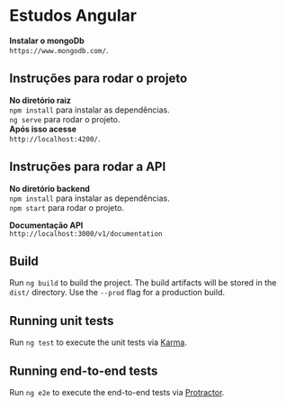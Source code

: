 # Estudos Angular

**Instalar o mongoDb**  
`https://www.mongodb.com/`.

## Instruções para rodar o projeto

**No diretório raiz**  
`npm install` para instalar as dependências.  
`ng serve` para rodar o projeto.  
**Após isso acesse**  
`http://localhost:4200/`.

## Instruções para rodar a API

**No diretório backend**  
`npm install` para instalar as dependências.  
`npm start` para rodar o projeto.

**Documentação API**  
`http://localhost:3000/v1/documentation`

## Build

Run `ng build` to build the project. The build artifacts will be stored in the `dist/` directory. Use the `--prod` flag for a production build.

## Running unit tests

Run `ng test` to execute the unit tests via [Karma](https://karma-runner.github.io).

## Running end-to-end tests

Run `ng e2e` to execute the end-to-end tests via [Protractor](http://www.protractortest.org/).
